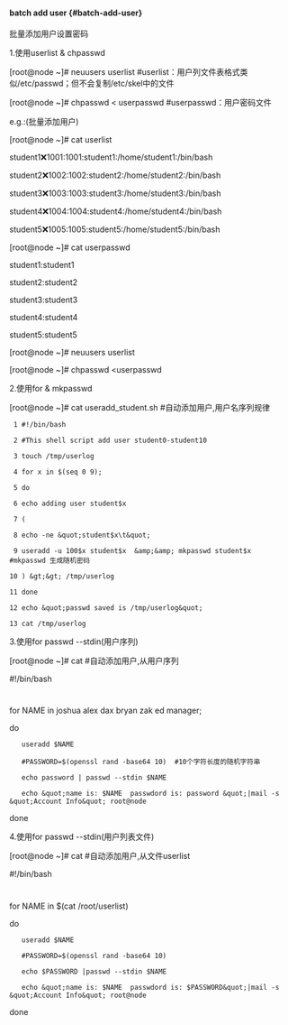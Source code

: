 #### batch add user {#batch-add-user}

批量添加用户设置密码

1.使用userlist  &amp; chpasswd

[root@node ~]# neuusers       userlist           #userlist：用户列文件表格式类似/etc/passwd；但不会复制/etc/skel中的文件

[root@node ~]# chpasswd  &lt; userpasswd   #userpasswd：用户密码文件

e.g.:(批量添加用户)

[root@node ~]# cat userlist

student1:x:1001:1001:student1:/home/student1:/bin/bash

student2:x:1002:1002:student2:/home/student2:/bin/bash

student3:x:1003:1003:student3:/home/student3:/bin/bash

student4:x:1004:1004:student4:/home/student4:/bin/bash

student5:x:1005:1005:student5:/home/student5:/bin/bash

[root@node ~]# cat userpasswd

student1:student1

student2:student2

student3:student3

student4:student4

student5:student5

[root@node ~]# neuusers     userlist

[root@node ~]# chpasswd  &lt;userpasswd

2.使用for  &amp; mkpasswd

[root@node ~]# cat useradd_student.sh  #自动添加用户,用户名序列规律

     1 #!/bin/bash

     2 #This shell script add user student0-student10

     3 touch /tmp/userlog

     4 for x in $(seq 0 9);

     5 do

     6 echo adding user student$x

     7 (

     8 echo -ne &quot;student$x\t&quot;

     9 useradd -u 100$x student$x  &amp;&amp; mkpasswd student$x     #mkpasswd 生成随机密码

    10 ) &gt;&gt; /tmp/userlog

    11 done

    12 echo &quot;passwd saved is /tmp/userlog&quot;

    13 cat /tmp/userlog

3.使用for passwd --stdin(用户序列)

[root@node ~]# cat    #自动添加用户,从用户序列

#!/bin/bash

#

for NAME in joshua alex dax bryan zak ed manager;

do

       useradd $NAME

       #PASSWORD=$(openssl rand -base64 10)  #10个字符长度的随机字符串

       echo password | passwd --stdin $NAME

       echo &quot;name is: $NAME  passwdord is: password &quot;|mail -s &quot;Account Info&quot; root@node

done

4.使用for passwd --stdin(用户列表文件)

[root@node ~]# cat    #自动添加用户,从文件userlist

#!/bin/bash

#

for NAME in $(cat /root/userlist)

do

       useradd $NAME

       #PASSWORD=$(openssl rand -base64 10)

       echo $PASSWORD |passwd --stdin $NAME

       echo &quot;name is: $NAME  passwdord is: $PASSWORD&quot;|mail -s &quot;Account Info&quot; root@node

done